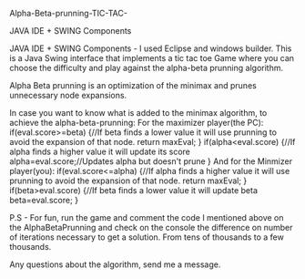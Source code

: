 Alpha-Beta-prunning-TIC-TAC-

JAVA IDE + SWING Components

JAVA IDE + SWING Components - I used Eclipse and windows builder. 
This is a Java Swing interface that implements a tic tac toe Game where you can choose the difficulty and play against the alpha-beta prunning algorithm.

Alpha Beta prunning is an optimization of the minimax and prunes unnecessary node expansions. 

In case you want to know what is added to the minimax algorithm, to achieve the alpha-beta-prunning:
For the maximizer player(the PC):
                      if(eval.score>=beta) {//If beta finds a lower value it will use prunning to avoid the expansion of that node. 
	                    	return maxEval;
	                    } 
	                    if(alpha<eval.score) {//If alpha finds a higher value it will update its score
	                    	alpha=eval.score;//Updates alpha but doesn't prune
	                    }
And for the Minmizer player(you):
                      if(eval.score<=alpha) {//If alpha finds a higher value it will use prunning to avoid the expansion of that node. 
	                    	return maxEval;
	                    }
	                    if(beta>eval.score) {//If beta finds a lower value it will update beta
	                    	beta=eval.score;
	                    }
                      
P.S - For fun, run the game and comment the code I mentioned above on the AlphaBetaPrunning and check on the console the difference on number of iterations necessary to get a solution. From tens of thousands to a few thousands.

Any questions about the algorithm, send me a message.
